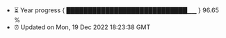- ⏳ Year progress { ████████████████████████████▁▁ } 96.65 %
- ⏰ Updated on Mon, 19 Dec 2022 18:23:38 GMT

